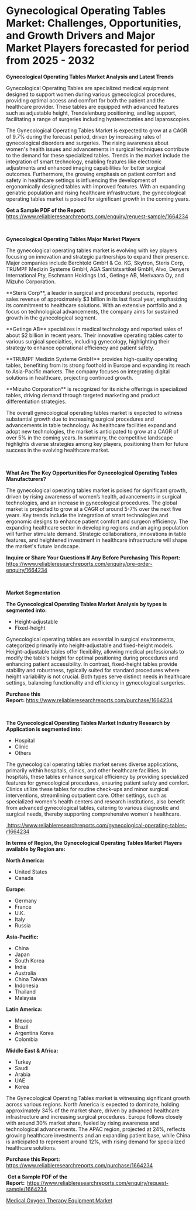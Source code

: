 <p><h1>Gynecological Operating Tables Market: Challenges, Opportunities, and Growth Drivers and Major Market Players forecasted for period from 2025 - 2032</h1></p><p><strong>Gynecological Operating Tables Market Analysis and Latest Trends</strong></p>
<p><p>Gynecological Operating Tables are specialized medical equipment designed to support women during various gynecological procedures, providing optimal access and comfort for both the patient and the healthcare provider. These tables are equipped with advanced features such as adjustable height, Trendelenburg positioning, and leg support, facilitating a range of surgeries including hysterectomies and laparoscopies.</p><p>The Gynecological Operating Tables Market is expected to grow at a CAGR of 9.7% during the forecast period, driven by increasing rates of gynecological disorders and surgeries. The rising awareness about women's health issues and advancements in surgical techniques contribute to the demand for these specialized tables. Trends in the market include the integration of smart technology, enabling features like electronic adjustments and enhanced imaging capabilities for better surgical outcomes. Furthermore, the growing emphasis on patient comfort and safety in healthcare settings is influencing the development of ergonomically designed tables with improved features. With an expanding geriatric population and rising healthcare infrastructure, the gynecological operating tables market is poised for significant growth in the coming years.</p></p>
<p><strong>Get a Sample PDF of the Report:&nbsp;</strong> <a href="https://www.reliableresearchreports.com/enquiry/request-sample/1664234?utm_campaign=3079&utm_medium=2&utm_source=Github&utm_content=ia&utm_term=23032025&utm_id=gynecological-operating-tables">https://www.reliableresearchreports.com/enquiry/request-sample/1664234</a></p>
<p>&nbsp;</p>
<p><strong>Gynecological Operating Tables Major Market Players</strong></p>
<p><p>The gynecological operating tables market is evolving with key players focusing on innovation and strategic partnerships to expand their presence. Major companies include Berchtold GmbH & Co. KG, Skytron, Steris Corp, TRUMPF Medizin Systeme GmbH, AGA Sanitätsartikel GmbH, Alvo, Denyers International Pty, Eschmann Holdings Ltd., Getinge AB, Merivaara Oy, and Mizuho Corporation.</p><p>**Steris Corp**, a leader in surgical and procedural products, reported sales revenue of approximately $3 billion in its last fiscal year, emphasizing its commitment to healthcare solutions. With an extensive portfolio and a focus on technological advancements, the company aims for sustained growth in the gynecological segment.</p><p>**Getinge AB** specializes in medical technology and reported sales of about $2 billion in recent years. Their innovative operating tables cater to various surgical specialties, including gynecology, highlighting their strategy to enhance operational efficiency and patient safety.</p><p>**TRUMPF Medizin Systeme GmbH** provides high-quality operating tables, benefiting from its strong foothold in Europe and expanding its reach to Asia-Pacific markets. The company focuses on integrating digital solutions in healthcare, projecting continued growth.</p><p>**Mizuho Corporation** is recognized for its niche offerings in specialized tables, driving demand through targeted marketing and product differentiation strategies.</p><p>The overall gynecological operating tables market is expected to witness substantial growth due to increasing surgical procedures and advancements in table technology. As healthcare facilities expand and adopt new technologies, the market is anticipated to grow at a CAGR of over 5% in the coming years. In summary, the competitive landscape highlights diverse strategies among key players, positioning them for future success in the evolving healthcare market.</p></p>
<p>&nbsp;</p>
<p><strong>What Are The Key Opportunities For Gynecological Operating Tables Manufacturers?</strong></p>
<p><p>The gynecological operating tables market is poised for significant growth, driven by rising awareness of women’s health, advancements in surgical technologies, and an increase in gynecological procedures. The global market is projected to grow at a CAGR of around 5-7% over the next five years. Key trends include the integration of smart technologies and ergonomic designs to enhance patient comfort and surgeon efficiency. The expanding healthcare sector in developing regions and an aging population will further stimulate demand. Strategic collaborations, innovations in table features, and heightened investment in healthcare infrastructure will shape the market's future landscape.</p></p>
<p><strong>Inquire or Share Your Questions If Any Before Purchasing This Report:</strong> <a href="https://www.reliableresearchreports.com/enquiry/pre-order-enquiry/1664234?utm_campaign=3079&utm_medium=2&utm_source=Github&utm_content=ia&utm_term=23032025&utm_id=gynecological-operating-tables">https://www.reliableresearchreports.com/enquiry/pre-order-enquiry/1664234</a></p>
<p>&nbsp;</p>
<p><strong>Market Segmentation</strong></p>
<p><strong>The Gynecological Operating Tables Market Analysis by types is segmented into:</strong></p>
<p><ul><li>Height-adjustable</li><li>Fixed-height</li></ul></p>
<p><p>Gynecological operating tables are essential in surgical environments, categorized primarily into height-adjustable and fixed-height models. Height-adjustable tables offer flexibility, allowing medical professionals to modify the table's height for optimal positioning during procedures and enhancing patient accessibility. In contrast, fixed-height tables provide stability and robustness, typically suited for standard procedures where height variability is not crucial. Both types serve distinct needs in healthcare settings, balancing functionality and efficiency in gynecological surgeries.</p></p>
<p><strong>Purchase this Report:&nbsp;</strong><a href="https://www.reliableresearchreports.com/purchase/1664234?utm_campaign=3079&utm_medium=2&utm_source=Github&utm_content=ia&utm_term=23032025&utm_id=gynecological-operating-tables">https://www.reliableresearchreports.com/purchase/1664234</a></p>
<p>&nbsp;</p>
<p><strong>The Gynecological Operating Tables Market Industry Research by Application is segmented into:</strong></p>
<p><ul><li>Hospital</li><li>Clinic</li><li>Others</li></ul></p>
<p><p>The gynecological operating tables market serves diverse applications, primarily within hospitals, clinics, and other healthcare facilities. In hospitals, these tables enhance surgical efficiency by providing specialized features for gynecological procedures, ensuring patient safety and comfort. Clinics utilize these tables for routine check-ups and minor surgical interventions, streamlining outpatient care. Other settings, such as specialized women's health centers and research institutions, also benefit from advanced gynecological tables, catering to various diagnostic and surgical needs, thereby supporting comprehensive women's healthcare.</p></p>
<p><a href="https://www.reliableresearchreports.com/gynecological-operating-tables-r1664234?utm_campaign=3079&utm_medium=2&utm_source=Github&utm_content=ia&utm_term=23032025&utm_id=gynecological-operating-tables">&nbsp;https://www.reliableresearchreports.com/gynecological-operating-tables-r1664234</a></p>
<p><strong>In terms of Region, the Gynecological Operating Tables Market Players available by Region are:</strong></p>
<p>
    <p> <strong> North America: </strong>
        <ul>
            <li>United States</li>
            <li>Canada</li>
        </ul>
        </p> 
    <p> <strong> Europe: </strong>
        <ul>
            <li>Germany</li>
            <li>France</li>
            <li>U.K.</li>
            <li>Italy</li>
            <li>Russia</li>
        </ul>
        </p> 
    <p> <strong> Asia-Pacific: </strong>
        <ul>
            <li>China</li>
            <li>Japan</li>
            <li>South Korea</li>
            <li>India</li>
            <li>Australia</li>
            <li>China Taiwan</li>
            <li>Indonesia</li>
            <li>Thailand</li>
            <li>Malaysia</li>
        </ul>
        </p> 
    <p> <strong> Latin America: </strong>
        <ul>
            <li>Mexico</li>
            <li>Brazil</li>
            <li>Argentina Korea</li>
            <li>Colombia</li>
        </ul>
        </p> 
    <p> <strong> Middle East & Africa: </strong>
        <ul>
            <li>Turkey</li>
            <li>Saudi</li>
            <li>Arabia</li>
            <li>UAE</li>
            <li>Korea</li>
        </ul>
    </p>
    </p>
<p><p>The Gynecological Operating Tables market is witnessing significant growth across various regions. North America is expected to dominate, holding approximately 34% of the market share, driven by advanced healthcare infrastructure and increasing surgical procedures. Europe follows closely with around 30% market share, fueled by rising awareness and technological advancements. The APAC region, projected at 24%, reflects growing healthcare investments and an expanding patient base, while China is anticipated to represent around 12%, with rising demand for specialized healthcare solutions.</p></p>
<p><strong>Purchase this Report: </strong><a href="https://www.reliableresearchreports.com/purchase/1664234?utm_campaign=3079&utm_medium=2&utm_source=Github&utm_content=ia&utm_term=23032025&utm_id=gynecological-operating-tables">https://www.reliableresearchreports.com/purchase/1664234</a></p>
<p>&nbsp;<strong>Get a Sample PDF of the Report:&nbsp;&nbsp;</strong><a href="https://www.reliableresearchreports.com/enquiry/request-sample/1664234?utm_campaign=3079&utm_medium=2&utm_source=Github&utm_content=ia&utm_term=23032025&utm_id=gynecological-operating-tables">https://www.reliableresearchreports.com/enquiry/request-sample/1664234</a></p>
<p><strong></strong></p>
<p><p><a href="https://github.com/gunbybeahmg1/Market-Research-Report-List-1/blob/main/medical-oxygen-therapy-equipment-market.md?utm_campaign=3079&utm_medium=2&utm_source=Github&utm_content=ia&utm_term=23032025&utm_id=gynecological-operating-tables">Medical Oxygen Therapy Equipment Market</a></p></p>